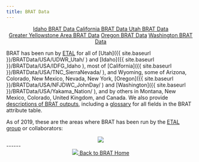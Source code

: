 ```yaml
---
title: BRAT Data
---
```

<div align="center">
	<a class="hollow button" href="https://usu.box.com/s/prdjqq7jcu7vp3gr255qx4fyob5cnph6"><i class="fa fa-download"></i>  Idaho BRAT Data </a> 
	<a class="hollow button" href="https://usu.box.com/s/nngn8j4l92wtleob47wzdaoxvb9vdq52"><i class="fa fa-download"></i>  California BRAT Data </a> 
	<a class="hollow button" href="https://usu.app.box.com/folder/5435923929?v=UtahBRATData"><i class="fa fa-download"></i>  Utah BRAT Data </a> 
</div>
<div align="center">
	<a class="hollow button" href="https://usu.box.com/s/idfage4655eqlf6ks74wljgqqf231t8r"><i class="fa fa-download"></i> Greater Yellowstone Area  BRAT Data</a>
	<a class="hollow button" href="https://usu.box.com/s/qee873uj2tnt1yzxqxdzn1fuf8gmi5ur"><i class="fa fa-download"></i> Oregon BRAT Data</a>
    <a class="hollow button" href="https://usu.box.com/v/Yakama-Nation-BRAT-Deliverable"><i class="fa fa-download"></i> Washington BRAT Data </a>
</div>



BRAT has been run by [ETAL](http://etal.joewheaton.org/) for all of [Utah]({{ site.baseurl }}/BRATData/USA/UDWR_Utah/ ) and [Idaho]({{ site.baseurl }}/BRATData/USA/IDFG_Idaho ), most of [California]({{ site.baseurl }}/BRATData/USA/TNC_SierraNevada/ ), and Wyoming, some of Arizona, Colorado, New Mexico, Nevada, New York, [Oregon]({{ site.baseurl }}/BRATData/USA/NFJDWC_JohnDay/ ) and  [Washington]({{ site.baseurl }}/BRATData/USA/Yakama_Nation/ ), and by others in Montana, New Mexico, Colorado, United Kingdom, and Canada. We also provide [descriptions of BRAT outputs](/Documentation/Outputs), including a [glossary](/Documentation/Outputs/Glossary.html) for all fields in the BRAT attribute table.  

As of 2019, these are the areas where BRAT has been run by the [ETAL group](http://etal.joewheaton.org) or collaborators: 

<div align="center">
	<a href="{{ site.baseurl }}/assets/images/BRATrun.png"><img src="{{ site.baseurl }}/assets/images/BRATrun_600.png"></a>
</div>
------
<div align="center">
	<a class="hollow button" href="{{ site.baseurl }}/"><img src="{{ site.baseurl }}/assets/images/favicons/favicon-16x16.png">  Back to BRAT Home </a>  
</div>

